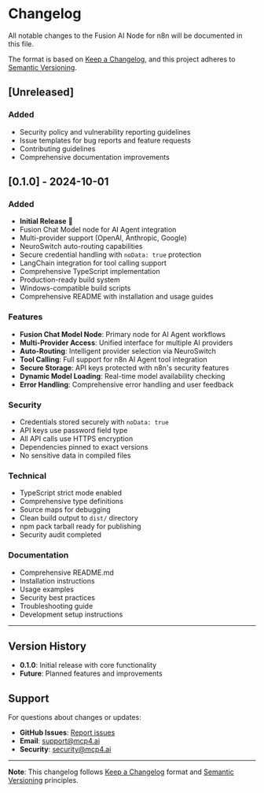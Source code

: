 # Changelog

All notable changes to the Fusion AI Node for n8n will be documented in this file.

The format is based on [Keep a Changelog](https://keepachangelog.com/en/1.0.0/),
and this project adheres to [Semantic Versioning](https://semver.org/spec/v2.0.0.html).

## [Unreleased]

### Added
- Security policy and vulnerability reporting guidelines
- Issue templates for bug reports and feature requests
- Contributing guidelines
- Comprehensive documentation improvements

## [0.1.0] - 2024-10-01

### Added
- **Initial Release** 🎉
- Fusion Chat Model node for AI Agent integration
- Multi-provider support (OpenAI, Anthropic, Google)
- NeuroSwitch auto-routing capabilities
- Secure credential handling with `noData: true` protection
- LangChain integration for tool calling support
- Comprehensive TypeScript implementation
- Production-ready build system
- Windows-compatible build scripts
- Comprehensive README with installation and usage guides

### Features
- **Fusion Chat Model Node**: Primary node for AI Agent workflows
- **Multi-Provider Access**: Unified interface for multiple AI providers
- **Auto-Routing**: Intelligent provider selection via NeuroSwitch
- **Tool Calling**: Full support for n8n AI Agent tool integration
- **Secure Storage**: API keys protected with n8n's security features
- **Dynamic Model Loading**: Real-time model availability checking
- **Error Handling**: Comprehensive error handling and user feedback

### Security
- Credentials stored securely with `noData: true`
- API keys use password field type
- All API calls use HTTPS encryption
- Dependencies pinned to exact versions
- No sensitive data in compiled files

### Technical
- TypeScript strict mode enabled
- Comprehensive type definitions
- Source maps for debugging
- Clean build output to `dist/` directory
- npm pack tarball ready for publishing
- Security audit completed

### Documentation
- Comprehensive README.md
- Installation instructions
- Usage examples
- Security best practices
- Troubleshooting guide
- Development setup instructions

---

## Version History

- **0.1.0**: Initial release with core functionality
- **Future**: Planned features and improvements

## Support

For questions about changes or updates:
- **GitHub Issues**: [Report issues](https://github.com/Fusionaimcp4/n8n-nodes-fusion/issues)
- **Email**: support@mcp4.ai
- **Security**: security@mcp4.ai

---

**Note**: This changelog follows [Keep a Changelog](https://keepachangelog.com/) format and [Semantic Versioning](https://semver.org/) principles.
